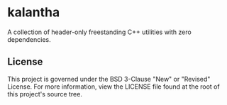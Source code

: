 # kalantha
A collection of header-only freestanding C++ utilities with zero dependencies.

## License
This project is governed under the BSD 3-Clause "New" or "Revised" License.
For more information, view the LICENSE file found at the root of this project's source tree.

